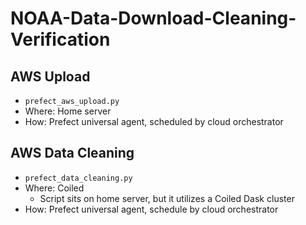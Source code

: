 # NOAA-Data-Download-Cleaning-Verification

## AWS Upload
- `prefect_aws_upload.py`
- Where: Home server
- How: Prefect universal agent, scheduled by cloud orchestrator

## AWS Data Cleaning
- `prefect_data_cleaning.py`
- Where: Coiled
  - Script sits on home server, but it utilizes a Coiled Dask cluster
- How: Prefect universal agent, schedule by cloud orchestrator